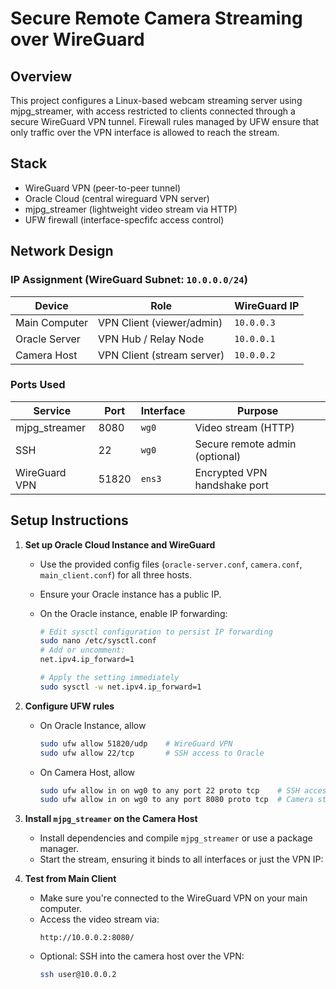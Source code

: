 # Secure Remote Camera Streaming over WireGuard

## Overview
This project configures a Linux-based webcam streaming server using mjpg_streamer, with access restricted to clients connected through a secure WireGuard VPN tunnel. 
Firewall rules managed by UFW ensure that only traffic over the VPN interface is allowed to reach the stream.


## Stack
- WireGuard VPN (peer-to-peer tunnel)
- Oracle Cloud (central wireguard VPN server)
- mjpg_streamer (lightweight video stream via HTTP)
- UFW firewall (interface-specfifc access control)


## Network Design
### IP Assignment (WireGuard Subnet: `10.0.0.0/24`)

| Device         | Role                        | WireGuard IP |
|----------------|-----------------------------|--------------|
| Main Computer  | VPN Client (viewer/admin)   | `10.0.0.3`   |
| Oracle Server  | VPN Hub / Relay Node        | `10.0.0.1`   |
| Camera Host    | VPN Client (stream server)  | `10.0.0.2`   |

### Ports Used

| Service         | Port  | Interface | Purpose                         |
|-----------------|-------|-----------|-------------------------------  |
| mjpg_streamer    | 8080  | `wg0`     | Video stream (HTTP)            |
| SSH              | 22    | `wg0`     | Secure remote admin (optional) |
| WireGuard VPN    | 51820 | `ens3`    | Encrypted VPN handshake port   |



## Setup Instructions
1. **Set up Oracle Cloud Instance and WireGuard**
   - Use the provided config files (`oracle-server.conf`, `camera.conf`, `main_client.conf`) for all three hosts.
   - Ensure your Oracle instance has a public IP.
   - On the Oracle instance, enable IP forwarding:

     ```bash
     # Edit sysctl configuration to persist IP forwarding
     sudo nano /etc/sysctl.conf
     # Add or uncomment:
     net.ipv4.ip_forward=1

     # Apply the setting immediately
     sudo sysctl -w net.ipv4.ip_forward=1
     ```
2. **Configure UFW rules**
   - On Oracle Instance, allow
     ```bash
     sudo ufw allow 51820/udp    # WireGuard VPN
     sudo ufw allow 22/tcp       # SSH access to Oracle
     ```
   - On Camera Host, allow 
      ```bash
     sudo ufw allow in on wg0 to any port 22 proto tcp    # SSH access over VPN
     sudo ufw allow in on wg0 to any port 8080 proto tcp  # Camera stream over VPN
     ```


4. **Install `mjpg_streamer` on the Camera Host**
   - Install dependencies and compile `mjpg_streamer` or use a package manager.
   - Start the stream, ensuring it binds to all interfaces or just the VPN IP:
5. **Test from Main Client**
   - Make sure you're connected to the WireGuard VPN on your main computer.
   - Access the video stream via:
     ```
     http://10.0.0.2:8080/
     ```
   - Optional: SSH into the camera host over the VPN:
     ```bash
     ssh user@10.0.0.2
     ```

